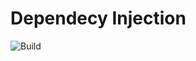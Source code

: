 # Dependecy Injection

![Build](https://github.com/Symbux/Injector/actions/workflows/workflow.yml/badge.svg)